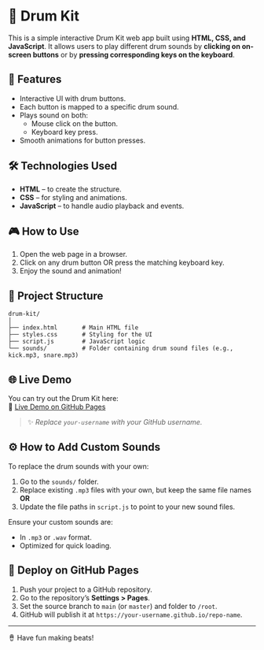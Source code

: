 # 🥁 Drum Kit

This is a simple interactive Drum Kit web app built using **HTML, CSS, and JavaScript**. It allows users to play different drum sounds by **clicking on on-screen buttons** or by **pressing corresponding keys on the keyboard**.

## 🚀 Features

- Interactive UI with drum buttons.
- Each button is mapped to a specific drum sound.
- Plays sound on both:
  - Mouse click on the button.
  - Keyboard key press.
- Smooth animations for button presses.

## 🛠️ Technologies Used

- **HTML** – to create the structure.
- **CSS** – for styling and animations.
- **JavaScript** – to handle audio playback and events.

## 🎮 How to Use

1. Open the web page in a browser.
2. Click on any drum button OR press the matching keyboard key.
3. Enjoy the sound and animation!

## 📂 Project Structure

```
drum-kit/
│
├── index.html       # Main HTML file
├── styles.css       # Styling for the UI
├── script.js        # JavaScript logic
└── sounds/          # Folder containing drum sound files (e.g., kick.mp3, snare.mp3)
```

## 🌐 Live Demo

You can try out the Drum Kit here:  
🔗 [Live Demo on GitHub Pages](https://your-username.github.io/drum-kit)

> ✨ *Replace `your-username` with your GitHub username.*

## ⚙️ How to Add Custom Sounds

To replace the drum sounds with your own:

1. Go to the `sounds/` folder.
2. Replace existing `.mp3` files with your own, but keep the same file names **OR**
3. Update the file paths in `script.js` to point to your new sound files.

Ensure your custom sounds are:
- In `.mp3` or `.wav` format.
- Optimized for quick loading.

## 🚀 Deploy on GitHub Pages

1. Push your project to a GitHub repository.
2. Go to the repository’s **Settings > Pages**.
3. Set the source branch to `main` (or `master`) and folder to `/root`.
4. GitHub will publish it at `https://your-username.github.io/repo-name`.

---

🪘 Have fun making beats!
